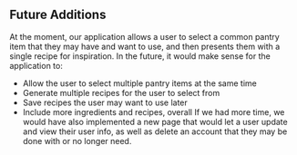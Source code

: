 ## Future Additions
At the moment, our application allows a user to select a common pantry item that they may have and want to use, and then presents them with a single recipe for inspiration. In the future, it would make sense for the application to:
* Allow the user to select multiple pantry items at the same time
* Generate multiple recipes for the user to select from
* Save recipes the user may want to use later
* Include more ingredients and recipes, overall
If we had more time, we would have also implemented a new page that would let a user update and view their user info, as well as delete an account that they may be done with or no longer need.
